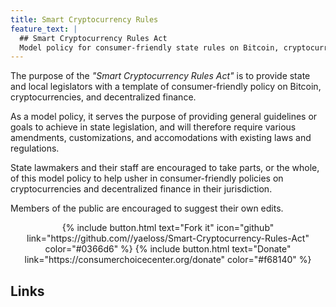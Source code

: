 ```yaml
---
title: Smart Cryptocurrency Rules
feature_text: |
  ## Smart Cryptocurrency Rules Act
  Model policy for consumer-friendly state rules on Bitcoin, cryptocurrencies, and decentralized finance.
---
```

The purpose of the <i>"Smart Cryptocurrency Rules Act"</i> is to provide state and local legislators with a template of consumer-friendly policy on Bitcoin, cryptocurrencies, and decentralized finance. 

As a model policy, it serves the purpose of providing general guidelines or goals to achieve in state legislation, and will therefore require various amendments, customizations, and accomodations with existing laws and regulations.

State lawmakers and their staff are encouraged to take parts, or the whole, of this model policy to help usher in consumer-friendly policies on cryptocurrencies and decentralized finance in their jurisdiction.

Members of the public are encouraged to suggest their own edits.

<center>{% include button.html text="Fork it" icon="github" link="https://github.com//yaeloss/Smart-Cryptocurrency-Rules-Act" color="#0366d6" %} {% include button.html text="Donate" link="https://consumerchoicecenter.org/donate" color="#f68140" %}</center>

## Links

